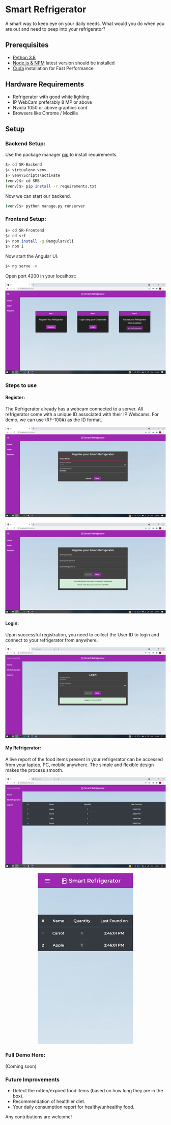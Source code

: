 # Smart Refrigerator

A smart way to keep eye on your daily needs. What would you do when you are out and need to peep into your refrigerator?

## Prerequisites

* [Python 3.8](https://www.python.org/downloads/release/python-380/) 
* [Node.js & NPM](https://www.npmjs.com/package/download) latest version should be installed
* [Cuda](https://towardsdatascience.com/installing-tensorflow-with-cuda-cudnn-and-gpu-support-on-windows-10-60693e46e781) installation for Fast Performance


## Hardware Requirements

* Refrigerator with good white lighting
* IP WebCam preferably 8 MP or above
* Nvidia 1050 or above graphics card
* Browsers like Chrome / Mozilla

## Setup

### Backend Setup:

Use the package manager [pip](https://pip.pypa.io/en/stable/) to install requirements.

```bash
$> cd SR-Backend
$> virtualenv venv
$> venv\Scripts\activate
(venv)$> cd SRB
(venv)$> pip install -r requirements.txt
```
Now we can start our backend.

```bash
(venv)$> python manage.py runserver
```
### Frontend Setup:
```bash
$> cd SR-Frontend
$> cd srf
$> npm install -g @angular/cli
$> npm i
```
Now start the Angular UI.
```bash
$> ng serve -o
```
Open port 4200 in your localhost:

![Main Screen](https://github.com/mukulbindal/imagesForReadme/blob/main/SRF-home.png?raw=true)

### Steps to use

#### Register:

The Refrigerator already has a webcam connected to a server. All refrigerator come with a unique ID associated with their IP Webcams. For demo, we can use (RF-100#) as the ID format.

![Register](https://github.com/mukulbindal/imagesForReadme/blob/main/Register.png?raw=true)

![Register](https://github.com/mukulbindal/imagesForReadme/blob/main/register-success.png?raw=true)
#### Login:
Upon successful registration, you need to collect the User ID to login and connect to your refrigerator from anywhere.

![Login](https://github.com/mukulbindal/imagesForReadme/blob/main/loginsuccess.png?raw=true)
#### My Refrigerator:
A live report of the food items present in your refrigerator can be accessed from your laptop, PC, mobile anywhere. The simple and flexible design makes the process smooth.

![Live Detection](https://github.com/mukulbindal/imagesForReadme/blob/main/smart-ref-live.png?raw=true)

<center><img src="https://github.com/mukulbindal/imagesForReadme/blob/main/localhost_4200_myref(Moto%20G4).png" width=300 style="margin-left:auto;margin-right:auto;"/></center>

### Full Demo Here:
(Coming soon)
### Future Improvements

* Detect the rotten/expired food items (based on how long they are in the box).
* Recommendation of healthier diet.
* Your daily consumption report for healthy/unhealthy food.

Any contributions are welcome!

